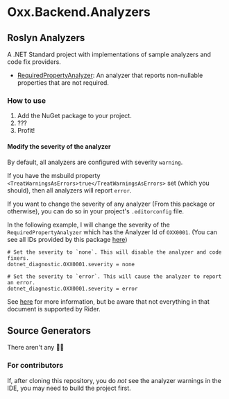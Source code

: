 # Oxx.Backend.Analyzers

## Roslyn Analyzers
A .NET Standard project with implementations of sample analyzers and code fix providers.

- [RequiredPropertyAnalyzer](src/Oxx.Backend.Analyzers/Rules/RequiredProperty): An analyzer that reports non-nullable properties that are not required.

### How to use

1. Add the NuGet package to your project.
2. ???
3. Profit!

#### Modify the severity of the analyzer

By default, all analyzers are configured with severity `warning`.

If you have the msbuild property `<TreatWarningsAsErrors>true</TreatWarningsAsErrors>` set (which you should), then all analyzers will report `error`.

If you want to change the severity of any analyzer (From this package or otherwise), you can do so in your project's `.editorconfig` file.

In the following example, I will change the severity of the `RequiredPropertyAnalyzer` which has the Analyzer Id of `OXX0001`. (You can see all IDs provided by this package [here](https://github.com/KennethHoff/Misc-Testing/blob/master/Backend/Analyzers/Oxx.Backend.Analyzers/src/Oxx.Backend.Analyzers/Constants/AnalyzerId.cs))

```editorconfig
# Set the severity to `none`. This will disable the analyzer and code fixers.
dotnet_diagnostic.OXX0001.severity = none

# Set the severity to `error`. This will cause the analyzer to report an error.
dotnet_diagnostic.OXX0001.severity = error
```

See [here](https://learn.microsoft.com/en-us/dotnet/fundamentals/code-analysis/configuration-options) for more information, but be aware that not everything in that document is supported by Rider.

## Source Generators

There aren't any 🤷🏻

### For contributors

If, after cloning this repository, you do _not_ see the analyzer warnings in the IDE, you may need to build the project first.
